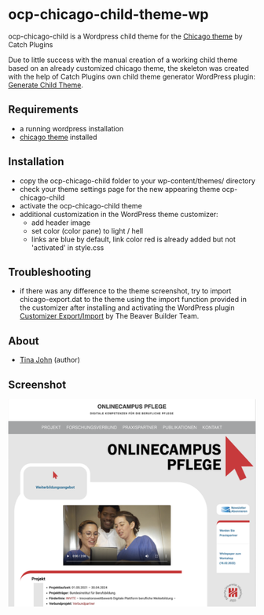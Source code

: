 # ocp-chicago-child-theme-wp
ocp-chicago-child is a Wordpress child theme for the [Chicago theme](https://de.wordpress.org/themes/chicago/) by Catch Plugins

Due to little success with the manual creation of a working child theme based on an already customized chicago theme, the skeleton was created with the help of Catch Plugins own child theme generator WordPress plugin: [Generate Child Theme](https://de.wordpress.org/plugins/generate-child-theme/).  

Requirements
-------------
* a running wordpress installation
* [chicago theme](https://de.wordpress.org/themes/chicago/) installed

Installation
-------------
* copy the ocp-chicago-child folder to your wp-content/themes/ directory
* check your theme settings page for the new appearing theme ocp-chicago-child
* activate the ocp-chicago-child theme
* additional customization in the WordPress theme customizer:
  * add header image
  * set color (color pane) to light / hell
  * links are blue by default, link color red is already added but not 'activated' in style.css

Troubleshooting
----------------
* if there was any difference to the theme screenshot, try to import chicago-export.dat to the theme using the import function provided in the customizer after installing and activating the WordPress plugin [Customizer Export/Import](https://de.wordpress.org/plugins/customizer-export-import/) by The Beaver Builder Team.


About
---------------
* [Tina John](https://github.com/tinjohn) (author)

Screenshot
---------------
![ScreenShot](ocp-chicago-child/screenshot.png)
